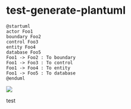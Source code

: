 # test-generate-plantuml

```plantuml:fichier-de-test2
@startuml
actor Foo1
boundary Foo2
control Foo3
entity Foo4
database Foo5
Foo1 -> Foo2 : To boundary
Foo1 -> Foo3 : To control
Foo1 -> Foo4 : To entity
Foo1 -> Foo5 : To database
@enduml
```

![](./example/fichier-de-test2.svg)

test
